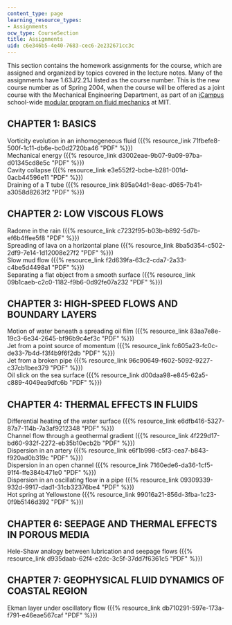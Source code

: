 ```yaml
---
content_type: page
learning_resource_types:
- Assignments
ocw_type: CourseSection
title: Assignments
uid: c6e346b5-4e40-7683-cec6-2e232671cc3c
---
```


This section contains the homework assignments for the course, which are assigned and organized by topics covered in the lecture notes. Many of the assignments have 1.63J/2.21J listed as the course number. This is the new course number as of Spring 2004, when the course will be offered as a joint course with the Mechanical Engineering Department, as part of an [iCampus](http://icampus.mit.edu/) school-wide [modular program on fluid mechanics](http://web.mit.edu/fluids-modules/www/) at MIT.

CHAPTER 1: BASICS
-----------------

Vorticity evolution in an inhomogeneous fluid ({{% resource_link 71fbefe8-500f-1c11-db6e-bc0d2720ba46 "PDF" %}})  
Mechanical energy ({{% resource_link d3002eae-9b07-9a09-97ba-d01345cd8e5c "PDF" %}})  
Cavity collapse ({{% resource_link e3e552f2-bcbe-b281-001d-0acb44596e11 "PDF" %}})  
Draining of a T tube ({{% resource_link 895a04d1-8eac-d065-7b41-a3058d8263f2 "PDF" %}})

CHAPTER 2: LOW VISCOUS FLOWS
----------------------------

Radome in the rain ({{% resource_link c7232f95-b03b-b892-5d7b-ef6b4ffee5f8 "PDF" %}})  
Spreading of lava on a horizontal plane ({{% resource_link 8ba5d354-c502-2df9-7e14-1d12008e27f2 "PDF" %}})  
Slow mud flow ({{% resource_link f2d639fa-63c2-cda7-2a33-c4be5d4498a1 "PDF" %}})  
Separating a flat object from a smooth surface ({{% resource_link 09b1caeb-c2c0-1182-f9b6-0d92fe07a232 "PDF" %}})

CHAPTER 3: HIGH-SPEED FLOWS AND BOUNDARY LAYERS
-----------------------------------------------

Motion of water beneath a spreading oil film ({{% resource_link 83aa7e8e-19c3-6e34-2645-bf96b9c4ef3c "PDF" %}})  
Jet from a point source of momentum ({{% resource_link fc605a23-fc0c-de33-7b4d-f3f4b9f6f2db "PDF" %}})  
Jet from a broken pipe ({{% resource_link 96c90649-f602-5092-9227-c37cb1bee379 "PDF" %}})  
Oil slick on the sea surface ({{% resource_link d00daa98-e845-62a5-c889-4049ea9dfc6b "PDF" %}})

CHAPTER 4: THERMAL EFFECTS IN FLUIDS
------------------------------------

Differential heating of the water surface ({{% resource_link e6dfb416-5327-87a7-114b-7a3af9212348 "PDF" %}})  
Channel flow through a geothermal gradient ({{% resource_link 4f229d17-bd60-932f-2272-eb35b10ecb2b "PDF" %}})  
Dispersion in an artery ({{% resource_link e6f1b998-c5f3-cea7-b843-f920ad0b319c "PDF" %}})  
Dispersion in an open channel ({{% resource_link 7160ede6-da36-1cf5-91f4-ffe384b471e0 "PDF" %}})  
Dispersion in an oscillating flow in a pipe ({{% resource_link 09309339-932d-9917-dad1-31cb32376be4 "PDF" %}})  
Hot spring at Yellowstone ({{% resource_link 99016a21-856d-3fba-1c23-0f9b5146d392 "PDF" %}})

CHAPTER 6: SEEPAGE AND THERMAL EFFECTS IN POROUS MEDIA
------------------------------------------------------

Hele-Shaw analogy between lubrication and seepage flows ({{% resource_link d935daab-62f4-e2dc-3c5f-37dd7f6361c5 "PDF" %}})

CHAPTER 7: GEOPHYSICAL FLUID DYNAMICS OF COASTAL REGION
-------------------------------------------------------

Ekman layer under oscillatory flow ({{% resource_link db710291-597e-173a-f791-e46eae567caf "PDF" %}})